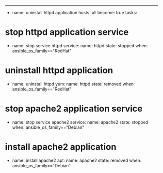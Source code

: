 --- 
- name: uninstall httpd application
  hosts: all
  become: true
  tasks:
# stop httpd application service
  - name: stop service httpd
    service:
      name: httpd
      state: stopped
    when: ansible_os_family=="RedHat"
 # uninstall httpd application
  - name: uninstall httpd
    yum:
      name: httpd
      state: removed
    when: ansible_os_family=="RedHat"
 # stop apache2 application service
  - name: stop service apache2
    service:
      name: apache2
      state: stopped
    when: ansible_os_family=="Debian"           
   # install apache2 application
  - name: install apache2 
    apt:
      name: apache2
      state: removed
    when: ansible_os_family=="Debian"